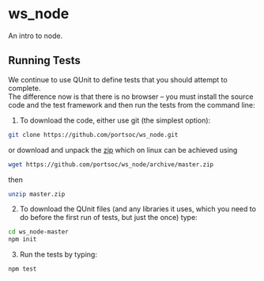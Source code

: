 ws_node
=======

An intro to node.


Running Tests
-------------

We continue to use QUnit to define tests that you should attempt to complete.  
The difference now is that there is no browser – you must install the source 
code and the test framework and then run the tests from the command line:

1. To download the code, either use git (the simplest option):

  ```bash
  git clone https://github.com/portsoc/ws_node.git
  ```
  or download and unpack the [zip](https://github.com/portsoc/ws_node/archive/master.zip) 
  which on linux can be achieved using
  ```bash
  wget https://github.com/portsoc/ws_node/archive/master.zip
  ```
  then
  ```bash
  unzip master.zip
  ```

2. To download the QUnit files (and any libraries it uses, which you need to do before the first run of tests, but just the once) type:

  ```bash
  cd ws_node-master
  npm init
  ```

3. Run the tests by typing:

  ```bash
  npm test
  ```
